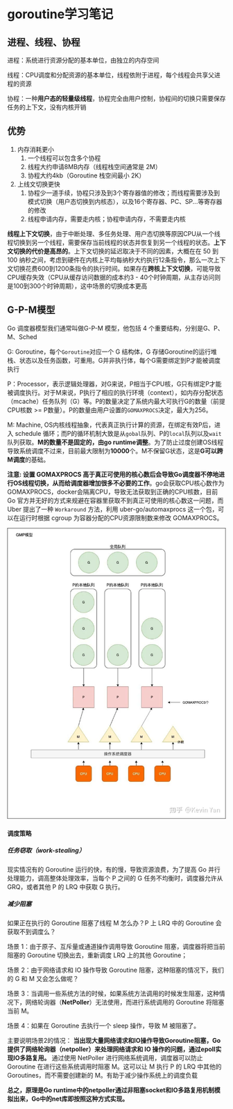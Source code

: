 # goroutine学习笔记

## 进程、线程、协程
进程：系统进行资源分配的基本单位，由独立的内存空间

线程：CPU调度和分配资源的基本单位，线程依附于进程，每个线程会共享父进程的资源

协程：一种**用户态的轻量级线程**，协程完全由用户控制，协程间的切换只需要保存任务的上下文，没有内核开销

## 优势
1. 内存消耗更小
    1. 一个线程可以包含多个协程
    2. 线程大约申请8MB内存（线程栈空间通常是 2M）
    3. 协程大约4kb（Goroutine 栈空间最小 2K）
2. 上线文切换更快
    1. 协程少一道手续，协程只涉及到3个寄存器值的修改；而线程需要涉及到模式切换（用户态切换到内核态），以及16个寄存器、PC、SP...等寄存器的修改
    2. 线程申请内存，需要走内核；协程申请内存，不需要走内核

**线程上下文切换**，由于中断处理、多任务处理、用户态切换等原因CPU从一个线程切换到另一个线程，需要保存当前线程的状态并恢复到另一个线程的状态。**上下文切换的代价是高昂的**。上下文切换的延迟取决于不同的因素，大概在在 50 到 100 纳秒之间，考虑到硬件在内核上平均每纳秒大约执行12条指令，那么一次上下文切换花费600到1200条指令的执行时间。如果存在**跨核上下文切换**，可能导致CPU缓存失效（CPU从缓存访问数据的成本约3 - 40个时钟周期，从主存访问则是100到300个时钟周期），这中场景的切换成本更高


## G-P-M模型

Go 调度器模型我们通常叫做G-P-M 模型，他包括 4 个重要结构，分别是G、P、M、Sched

G: Goroutine，每个`Goroutine`对应一个 G 结构体，G 存储Goroutine的运行堆栈、状态以及任务函数，可重用。G并非执行体，每个G需要绑定到P才能被调度执行

P：Processor，表示逻辑处理器，对G来说，P相当于CPU核，G只有绑定P才能被调度执行。对于M来说，P执行了相应的执行环境（context），如内存分配状态（mcache）任务队列（G）等。P的数量决定了系统内最大可执行G的数量（前提CPU核数 >= P数量）。P的数量由用户设置的`GOMAXPROCS`决定，最大为256。

M: Machine, OS内核线程抽象，代表真正执行计算的资源，在绑定有效P后，进入 schedule 循环；而P的循环机制大致是从`gobal`队列、P的`local`队列以及`wait`队列获取。**M的数量不是固定的，由go runtime调整**。为了防止过度创建OS线程导致系统调度不过来，目前最大限制为**10000**个。M不保留G状态，这是**G可以跨M调度**的基础。

**注意: 设置 GOMAXPROCS 高于真正可使用的核心数后会导致Go调度器不停地进行OS线程切换，从而给调度器增加很多不必要的工作**。go会获取CPU核心数作为GOMAXPROCS，docker会隔离CPU，导致无法获取到正确的CPU核数，目前 Go 官方并无好的方式来规避在容器里获取不到真正可使用的核心数这一问题，而 Uber 提出了一种 `Workaround` 方法，利用 uber-go/automaxprocs 这一个包，可以在运行时根据 cgroup 为容器分配的CPU资源限制数来修改 GOMAXPROCS。

![GPM](assets/v2-e74d82c20c2f02d8012c3813ebca4650_1440w.webp)


#### 调度策略

##### 任务窃取（work-stealing）
现实情况有的 Goroutine 运行的快，有的慢，导致资源浪费，为了提高 Go 并行处理能力，调高整体处理效率，当每个 P 之间的 G 任务不均衡时，调度器允许从 GRQ，或者其他 P 的 LRQ 中获取 G 执行。

##### 减少阻塞
如果正在执行的 Goroutine 阻塞了线程 M 怎么办？P 上 LRQ 中的 Goroutine 会获取不到调度么？

场景 1：由于原子、互斥量或通道操作调用导致 Goroutine 阻塞，调度器将把当前阻塞的 Goroutine 切换出去，重新调度 LRQ 上的其他 Goroutine；

场景 2：由于网络请求和 IO 操作导致 Goroutine 阻塞，这种阻塞的情况下，我们的 G 和 M 又会怎么做呢？

场景 3：当调用一些系统方法的时候，如果系统方法调用的时候发生阻塞，这种情况下，网络轮询器（**NetPoller**）无法使用，而进行系统调用的 Goroutine 将阻塞当前 M。

场景 4：如果在 Goroutine 去执行一个 sleep 操作，导致 M 被阻塞了。


主要说明场景2的情况：
**当出现大量网络请求和IO操作导致Goroutine阻塞，Go提供了网络轮询器（netpoller）来处理网络请求和 IO 操作的问题，通过epoll实现IO多路复用。** 通过使用 NetPoller 进行网络系统调用，调度器可以防止 Goroutine 在进行这些系统调用时阻塞 M。这可以让 M 执行 P 的 LRQ 中其他的 Goroutines，而不需要创建新的 M。有助于减少操作系统上的调度负载

**总之，原理是Go runtime中的netpoller通过非阻塞socket和IO多路复用机制模拟出来，Go中的net库即按照这种方式实现。**
